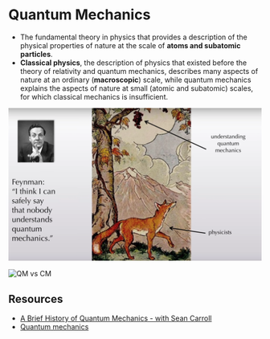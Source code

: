 #  Quantum Mechanics
-  The fundamental theory in physics that provides a description of the physical properties of nature at the scale of **atoms and subatomic particles**.
- **Classical physics**, the description of physics that existed before the theory of relativity and quantum mechanics, describes many aspects of nature at an ordinary (**macroscopic**) scale, while quantum mechanics explains the aspects of nature at small (atomic and subatomic) scales, for which classical mechanics is insufficient.

![QM-1](img/qm-1.png)


![QM vs CM](https://upload.wikimedia.org/wikipedia/commons/5/56/Modernphysicsfields.svg)

## Resources
- [A Brief History of Quantum Mechanics - with Sean Carroll](https://www.youtube.com/watch?v=5hVmeOCJjOU)
- [Quantum mechanics](https://en.wikipedia.org/wiki/Quantum_mechanics)
